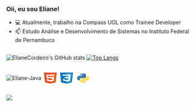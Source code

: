 ### Oii, eu sou Eliane!
- 💻 Atualmente, trabalho na Compass UOL como Trainee Developer
- 📫 Estudo Análise e Desenvolvimento de Sistemas no Instituto Federal de Pernambuco

##
![ElianeCordeiro's GitHub stats](https://github-readme-stats.vercel.app/api?username=ElianeCordeiro&show_icons=true&theme=moltack)
[![Top Langs](https://github-readme-stats.vercel.app/api/top-langs/?username=ElianeCordeiro&layout=compact&theme=moltack)](https://github.com/anuraghazra/github-readme-stats)


<div style="display: inline_block"><br>
  <img align="center" alt="Eliane-Java" height="30" width="40" src="https://icongr.am/devicon/java-original.svg?size=141&color=currentColor">
  <img align="center" alt="Eliane-HTML" height="30" width="40" src="https://raw.githubusercontent.com/devicons/devicon/master/icons/html5/html5-original.svg">
  <img align="center" alt="Eliane-CSS" height="30" width="40" src="https://raw.githubusercontent.com/devicons/devicon/master/icons/css3/css3-original.svg">
  <img align="center" alt="Eliane-Python" height="30" width="40" src="https://raw.githubusercontent.com/devicons/devicon/master/icons/python/python-original.svg">
</div>

##

<div>
 <a href="https://www.linkedin.com/in/eliane-cordeiro/" target="_blank"><img src="https://img.shields.io/badge/-LinkedIn-%230077B5?style=for-the-badge&logo=linkedin&logoColor=white" target="_blank"></a>

</div>

